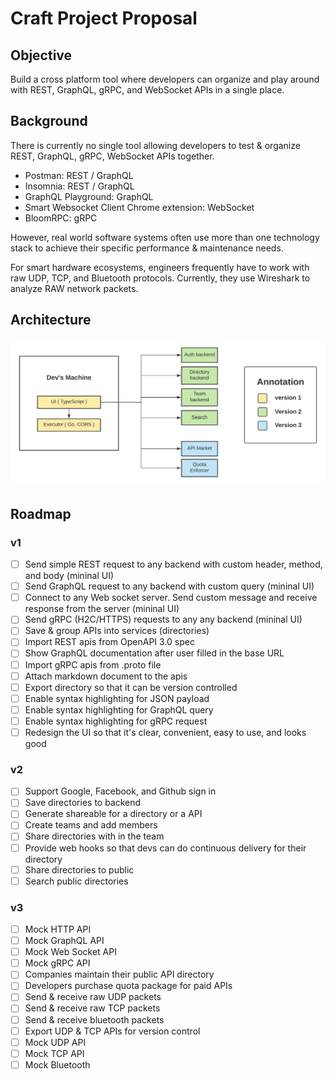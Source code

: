 # Craft Project Proposal

## Objective

Build a cross platform tool where developers can organize and play around with REST, GraphQL, gRPC, and WebSocket APIs in a single place.

## Background

There is currently no single tool allowing developers to test & organize REST, GraphQL, gRPC, WebSocket APIs together.

- Postman: REST / GraphQL
- Insomnia: REST / GraphQL
- GraphQL Playground: GraphQL
- Smart Websocket Client Chrome extension: WebSocket
- BloomRPC: gRPC

However, real world software systems often use more than one technology stack to achieve their specific performance & maintenance needs.

For smart hardware ecosystems, engineers frequently have to work with raw UDP, TCP, and Bluetooth protocols. Currently, they use Wireshark to analyze RAW network packets.

## Architecture

![Architecture](doc/architecture.png)

## Roadmap

### v1

- [ ] Send simple REST request to any backend with custom header, method, and body (mininal UI)
- [ ] Send GraphQL request to any backend with custom query (mininal UI) 
- [ ] Connect to any Web socket server. Send custom message and receive response from the server (mininal UI)
- [ ] Send gRPC (H2C/HTTPS) requests to any any backend (mininal UI)
- [ ] Save & group APIs into services (directories)
- [ ] Import REST apis from OpenAPI 3.0 spec
- [ ] Show GraphQL documentation after user filled in the base URL
- [ ] Import gRPC apis from .proto file
- [ ] Attach markdown document to the apis
- [ ] Export directory so that it can be version controlled
- [ ] Enable syntax highlighting for JSON payload
- [ ] Enable syntax highlighting for GraphQL query
- [ ] Enable syntax highlighting for gRPC request
- [ ] Redesign the UI so that it's clear, convenient, easy to use, and looks good

### v2

- [ ] Support Google, Facebook, and Github sign in
- [ ] Save directories to backend
- [ ] Generate shareable for a directory or a API
- [ ] Create teams and add members
- [ ] Share directories with in the team
- [ ] Provide web hooks so that devs can do continuous delivery for their directory
- [ ] Share directories to public
- [ ] Search public directories

### v3

- [ ] Mock HTTP API
- [ ] Mock GraphQL API
- [ ] Mock Web Socket API
- [ ] Mock gRPC API
- [ ] Companies maintain their public API directory
- [ ] Developers purchase quota package for paid APIs 
- [ ] Send & receive raw UDP packets
- [ ] Send & receive raw TCP packets
- [ ] Send & receive bluetooth packets
- [ ] Export UDP & TCP APIs for version control
- [ ] Mock UDP API
- [ ] Mock TCP API
- [ ] Mock Bluetooth

